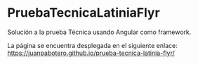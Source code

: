 # PruebaTecnicaLatiniaFlyr

Solución a la prueba Técnica usando Angular como framework.

La página se encuentra desplegada en el siguiente enlace:  
https://juanpabotero.github.io/prueba-tecnica-latinia-flyr/
